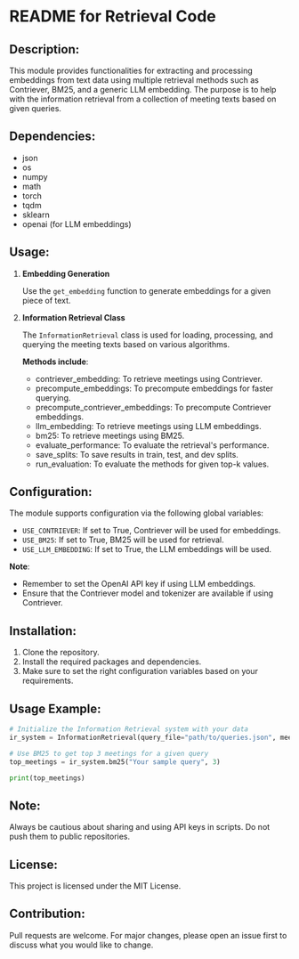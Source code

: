 README for Retrieval Code
======================================

Description:
------------

This module provides functionalities for extracting and processing embeddings from text data using multiple retrieval methods such as Contriever, BM25, and a generic LLM embedding. The purpose is to help with the information retrieval from a collection of meeting texts based on given queries.

Dependencies:
-------------

- json
- os
- numpy
- math
- torch
- tqdm
- sklearn
- openai (for LLM embeddings)

Usage:
------

1. **Embedding Generation**

   Use the `get_embedding` function to generate embeddings for a given piece of text.

2. **Information Retrieval Class**

   The `InformationRetrieval` class is used for loading, processing, and querying the meeting texts based on various algorithms.

   **Methods include**:
   
   - contriever_embedding: To retrieve meetings using Contriever.
   - precompute_embeddings: To precompute embeddings for faster querying.
   - precompute_contriever_embeddings: To precompute Contriever embeddings.
   - llm_embedding: To retrieve meetings using LLM embeddings.
   - bm25: To retrieve meetings using BM25.
   - evaluate_performance: To evaluate the retrieval's performance.
   - save_splits: To save results in train, test, and dev splits.
   - run_evaluation: To evaluate the methods for given top-k values.

Configuration:
--------------

The module supports configuration via the following global variables:

- `USE_CONTRIEVER`: If set to True, Contriever will be used for embeddings.
- `USE_BM25`: If set to True, BM25 will be used for retrieval.
- `USE_LLM_EMBEDDING`: If set to True, the LLM embeddings will be used.

**Note**:
- Remember to set the OpenAI API key if using LLM embeddings.
- Ensure that the Contriever model and tokenizer are available if using Contriever.
  
Installation:
-------------

1. Clone the repository.
2. Install the required packages and dependencies.
3. Make sure to set the right configuration variables based on your requirements.

Usage Example:
--------------

```python
# Initialize the Information Retrieval system with your data
ir_system = InformationRetrieval(query_file="path/to/queries.json", meeting_folder="path/to/meetings")

# Use BM25 to get top 3 meetings for a given query
top_meetings = ir_system.bm25("Your sample query", 3)

print(top_meetings)
```

Note:
-----

Always be cautious about sharing and using API keys in scripts. Do not push them to public repositories.

License:
--------

This project is licensed under the MIT License.

Contribution:
-------------

Pull requests are welcome. For major changes, please open an issue first to discuss what you would like to change.